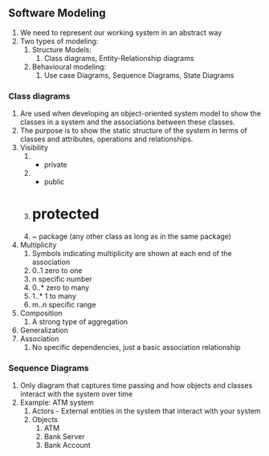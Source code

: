 ## Software Modeling
1. We need to represent our working system in an abstract way
2. Two types of modeling:
	1. Structure Models:
		1. Class diagrams, Entity-Relationship diagrams
	2. Behavioural modeling:
		1. Use case Diagrams, Sequence Diagrams, State Diagrams
### Class diagrams
1. Are used when developing an object-oriented system model to show the classes in a system and the associations between these classes. 
2. The purpose is to show the static structure of the system in terms of classes and attributes, operations and relationships.
3. Visibility
	1. - private
	2. + public
	3. # protected 
	4. ~ package (any other class as long as in the same package)
4. Multiplicity
	1. Symbols indicating multiplicity are shown at each end of the association
	2. 0..1 zero to one
	3. n specific number
	4. 0..* zero to many
	5. 1..* 1 to many
	6. m..n specific range
5. Composition
	1. A strong type of aggregation 
6. Generalization
7. Association
	1. No specific dependencies, just a basic association relationship
### Sequence Diagrams
1. Only diagram that captures time passing and how objects and classes interact with the system over time 
2. Example: ATM system
	1. Actors - External entities in the system that interact with your system
	2. Objects
		1. ATM
		2. Bank Server
		3. Bank Account